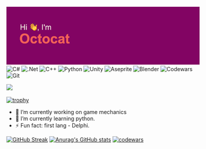 ![header](header.png)
![C#](https://img.shields.io/badge/c%23-%23239120.svg?style=for-the-badge&logo=csharp&logoColor=white)
![.Net](https://img.shields.io/badge/.NET-5C2D91?style=for-the-badge&logo=.net&logoColor=white)
![C++](https://img.shields.io/badge/c++-%2300599C.svg?style=for-the-badge&logo=c%2B%2B&logoColor=white)
![Python](https://img.shields.io/badge/python-3670A0?style=for-the-badge&logo=python&logoColor=ffdd54)
![Unity](https://img.shields.io/badge/unity-%23000000.svg?style=for-the-badge&logo=unity&logoColor=white)
![Aseprite](https://img.shields.io/badge/Aseprite-FFFFFF?style=for-the-badge&logo=Aseprite&logoColor=#7D929E)
![Blender](https://img.shields.io/badge/blender-%23F5792A.svg?style=for-the-badge&logo=blender&logoColor=white)
![Codewars](https://img.shields.io/badge/Codewars-B1361E?style=for-the-badge&logo=codewars&logoColor=grey)
![Git](https://img.shields.io/badge/git-%23F05033.svg?style=for-the-badge&logo=git&logoColor=white)

![](https://komarev.com/ghpvc/?username=SiadunAnton)

[![trophy](https://github-profile-trophy.vercel.app/?username=SiadunAnton&theme=gruvbox)](https://github.com/ryo-ma/github-profile-trophy)

- 🔭 I’m currently working on game mechanics
- 🌱 I’m currently learning python.
- ⚡ Fun fact: first lang - Delphi.

[![GitHub Streak](https://streak-stats.demolab.com?user=SiadunAnton&theme=radical)](https://git.io/streak-stats)
[![Anurag's GitHub stats](https://github-readme-stats.vercel.app/api?username=SiadunAnton&theme=synthwave)](https://github.com/anuraghazra/github-readme-stats)
[![codewars](https://www.codewars.com/users/SiadunAnton/badges/large)](https://www.codewars.com/users/SiadunAnton)
